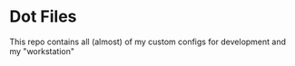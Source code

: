 # Dot Files

This repo contains all (almost) of my custom configs for development and my "workstation"
